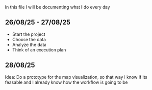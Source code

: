 In this file I will be documenting what I do every day

## 26/08/25 - 27/08/25

- Start the project
- Choose the data
- Analyze the data
- Think of an execution plan


## 28/08/25

Idea: Do a prototype for the map visualization, so that way I know if its feasable and I already know
how the workflow is going to be


